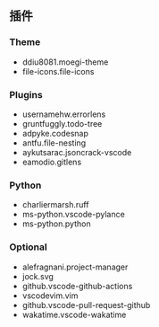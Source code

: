 ## 插件

### Theme

- ddiu8081.moegi-theme
- file-icons.file-icons

### Plugins

- usernamehw.errorlens
- gruntfuggly.todo-tree
- adpyke.codesnap
- antfu.file-nesting
- aykutsarac.jsoncrack-vscode
- eamodio.gitlens

### Python

- charliermarsh.ruff
- ms-python.vscode-pylance
- ms-python.python

### Optional

- alefragnani.project-manager
- jock.svg
- github.vscode-github-actions
- vscodevim.vim
- github.vscode-pull-request-github
- wakatime.vscode-wakatime

